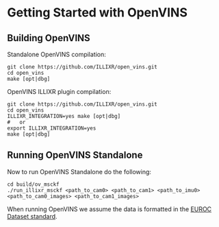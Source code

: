 # Getting Started with OpenVINS

## Building OpenVINS

Standalone OpenVINS compilation:

```
git clone https://github.com/ILLIXR/open_vins.git
cd open_vins
make [opt|dbg]
```

OpenVINS ILLIXR plugin compilation:

```
git clone https://github.com/ILLIXR/open_vins.git
cd open_vins
ILLIXR_INTEGRATION=yes make [opt|dbg]
#   or
export ILLIXR_INTEGRATION=yes
make [opt|dbg]
```

## Running OpenVINS Standalone

Now to run OpenVINS Standalone do the following:
```
cd build/ov_msckf
./run_illixr_msckf <path_to_cam0> <path_to_cam1> <path_to_imu0> <path_to_cam0_images> <path_to_cam1_images>
```

When running OpenVINS we assume the data is formatted in the [EUROC Dataset standard](https://projects.asl.ethz.ch/datasets/doku.php?id=kmavvisualinertialdatasets).

